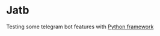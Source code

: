 # Jatb
Testing some telegram bot features with 
[Python framework](http://telepot.readthedocs.io/en/latest/)
